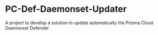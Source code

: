 # PC-Def-Daemonset-Updater
 A project to develop a solution to update automatically the Prisma Cloud Daemonset Defender
